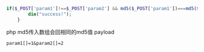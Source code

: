```php
if($_POST['param1']!==$_POST['param2'] && md5($_POST['param1'])===md5($_POST['param2'])){
        die("success!");
    }
```



php md5传入数组会回相同的md5值
payload
```
param1[]=1&param2[]=2
```
